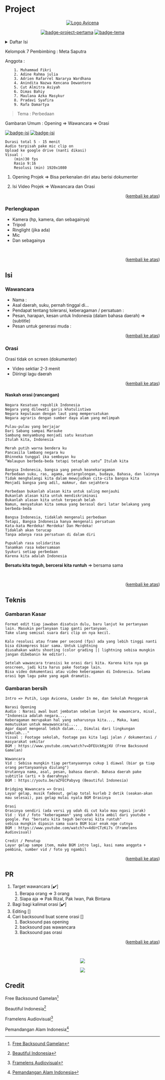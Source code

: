 <div id="top"></div>

# Project


<div align="center">
  <p>
    <a href="#"><img src=".../../../thumbnail/logo-avicena.jpeg" alt="Logo Avicena"></a>
  </p>
  <p>
    <a href="#"><img src="https://img.shields.io/badge/project-kedua-lime?style=for-the-badge" alt="badge-project-pertama"></a>
    <a href="#"><img src="https://img.shields.io/badge/bhineka_tunggal_ika-lightgrey?style=for-the-badge" alt="badge-tema"></a>
  </p>
</div>

<!-- this is table of content -->
<details>
  <summary>Daftar Isi</summary>
  <ol>
    <li>
      <a href="#project">Project</a>
      <ul>
        <li><a href="#perlengkapan">Perlengkapan</a></li>
      </ul>
    </li>
    <li>
      <a href="#isi">Isi</a>
      <ul>
        <li><a href="#wawancara">Wawancara</a></li>
        <li><a href="#orasi">Orasi</a></li>
      </ul> 
    </li>  
    <li>
      <a href="#credit">Credit</a>
    </li>
  </ol>
</details>

Kelompok 7
Pembimbing : Meta Saputra

Anggota :
```
    1. Muhammad Fikri
    2. Adine Rahma julia
    3. Adrien Rafarrel Nararya Wardhana
    4. Anindita Nazwa Kencana Dewantoro
    5. Cut Almitra Asiyah
    6. Dimas Bahiy
    7. Maulana Azka Masykur
    8. Pradavi Syafira
    9. Rafa Damartya
```

> Tema : Perbedaan

Gambaran Umum : Opening => Wawancara => Orasi 

<p>
  <a href="#"><img src="https://img.shields.io/badge/wawancara-yellow?style=for-the-badge" alt="badge-isi"></a>
  <a href="#"><img src="https://img.shields.io/badge/orasi-pink?style=for-the-badge" alt="badge-isi"></a>
</p>

```
Durasi total 5 - 15 menit
Audio terpisah pake mic clip on
Upload ke google drive (nanti dikasi)
Visual :
    (min)30 fps
    Rasio 9:16
    Resolusi (min) 1920x1080
```

1. Opening Projek => Bisa perkenalan diri atau berisi dokumenter

2. Isi Video Projek => Wawancara dan Orasi

<p align="right">(<a href="#top">kembali ke atas</a>)</p>

### Perlengkapan

+ Kamera (hp, kamera, dan sebagainya)
+ Tripod
+ Ringlight (jika ada)
+ Mic
+ Dan sebagainya

<br>

<p align="right">(<a href="#top">kembali ke atas</a>)</p>

## Isi

### Wawancara

+ Nama : 
+ Asal daerah, suku, pernah tinggal di...
+ Pendapat tentang toleransi, keberagaman / persatuan :
+ Pesan, harapan, kesan untuk Indonesia (dalam bahasa daerah) => (subtitle)
+ Pesan untuk generasi muda : 

<p align="right">(<a href="#top">kembali ke atas</a>)</p>

### Orasi 

Orasi tidak on screen (dokumenter)

+ Video sektiar 2-3 menit
+ Diiringi lagu daerah

<p align="right">(<a href="#top">kembali ke atas</a>)</p>

#### Naskah orasi (rancangan)

```
Negara Kesatuan republik Indonesia
Negara yang dilewati garis khatulistiwa
Negara kepulauan dengan laut yang mempersatukan
Negara agraris dengan sumber daya alam yang melimpah

Pulau-pulau yang berjajar 
Dari Sabang sampai Marauke
Sambung menyambung menjadi satu kesatuan
Itulah kita, Indonesia

Merah putih warna bendera ku
Pancasila lambang negara ku
Bhinneka tunggal ika semboyan ku
“Walaupun berbeda-beda tetapi tetaplah satu” Itulah kita

Bangsa Indonesia, bangsa yang penuh keanekaragaman
Perbedaan suku, ras, agama, antargolongan, budaya, Bahasa, dan lainnya
Tidak menghalangi kita dalam mewujudkan cita-cita bangsa kita
Menjadi bangsa yang adil, makmur, dan sejahtera

Perbedaan bukanlah alasan kita untuk saling menjauhi
Bukanlah alasan kita untuk mendiskriminasi
Bukanlah alasan kita untuk terpecah belah
Namun, menyatukan kita semua yang berasal dari latar belakang yang berbeda-beda

Bangsa Indonesia, tidaklah mengenali perbedaan
Tetapi, Bangsa Indonesia hanya mengenali persatuan
Kata-kata Merdeka! Merdeka! Dan Merdeka!
Tidaklah akan terucap
Tanpa adanya rasa persatuan di dalam diri

Pupuklah rasa solidaritas
Tanamkan rasa kebersamaan
Syukuri setiap perbedaan
Karena kita adalah Indonesia
```

**Bersatu kita teguh, bercerai kita runtuh** => bersama sama

<br>

<p align="right">(<a href="#top">kembali ke atas</a>)</p>

## Teknis

### Gambaran Kasar

```
Format edit tiap jawaban disatuin dulu, baru lanjut ke pertanyaan lain. Masukin pertanyaan tiap ganti pertanyaan. 
Take ulang semisal suara dari clip on nya kecil.

Kalo resolusi atau frame per second (fps) ada yang lebih tinggi nanti bisa dikompress biar sama. Untuk Lightning 
diusahakan waktu shooting (color grading || lightning sebisa mungkin jangan dibebanin ke editor).

Setelah wawancara transisi ke orasi dari kita. Karena kita nya ga onscreen, jadi kita harus pake footage lain. 
Bisa video dokumentasi atau video keberagaman di Indonesia. Selama orasi bgm lagu pake yang agak dramatis.
```

### Gambaran bersih

```
Intro => Putih, Logo Avicena, Leader In me, dan Sekolah Penggerak

Narasi Opening
Audio : Narasi awal buat jembatan sebelum lanjut ke wawancara, misal, "Indonesia adalah negara..., 
Keberagaman merupakan hal yang seharusnya kita..., Maka, kami memutuskan untuk mewawancarai..., 
Agar dapat mengenal lebih dalam..., Dimulai dari lingkungan sekolah..."
Visual : Footage sekolah, footage pas kita lagi jalan / dokumentasi / masyarakat sekitar
BGM : https://www.youtube.com/watch?v=DFEUckKgjXU (Free Backsound Gamelan)

Wawancara
Vid : Sebisa mungkin tiap pertanyaannya cukup 1 diawal (biar ga tiap orang pertanyaannya diulang")
Urutannya nama, asal, pesan, bahasa daerah. Bahasa daerah pake subtitle (arti + b daerahnya)
BGM : https://youtu.be/aZFECPabyvg (Beautiful Indonesia)

Bridging Wawancara => Orasi 
Layar gelap, musik fadeout, gelap total kurleb 2 detik (seakan-akan mau selesai), pas gelap mulai nyala BGM Orasinya

Orasi
Orasinya sendiri (ada versi yg udah di cut kalo mau ngasi jarak)
Vid : Vid / foto "keberagaman" yang udah kita ambil dari youtube + google. Pas "bersatu kita teguh bercerai kita runtuh" 
sebisa mungkin dipasin sama suara BGM biar enak nge cutnya
BGM : https://www.youtube.com/watch?v=4dUrCTzKi7s (Framelens Audiovisual)

Credit / Penutup
Layar gelap sampe item, make BGM intro lagi, kasi nama anggota + pembina, sumber vid / foto yg ngambil
```
<p align="right">(<a href="#top">kembali ke atas</a>)</p>

## PR

1. Target wawancara [✔️]
   1. Berapa orang => 3 orang
   2. Siapa aja => Pak Rizal, Pak Iwan, Pak Bintana
2. Bagi bagi kalimat orasi [✔️]
3. Editing []
4. Cari backsound buat scene orasi []
   1. Backsound pas opening
   2. backsound pas wawancara
   3. Backsound pas orasi

<p align="right">(<a href="#top">kembali ke atas</a>)</p>

<br>

<div align="center">
    <p><img src=".../../../thumbnail/leader-in-me.png"></p>
    <p><img src=".../../../thumbnail/logo-sekolah-penggerak.jpeg"></p>
</div>


## Credit

Free Backsound Gamelan[^1] 

Beautiful Indonesia[^2]

Framelens Audiovisual[^3]

Pemandangan Alam Indonesia[^4]


[^1]: <a href="https://www.youtube.com/watch?v=DFEUckKgjXU">Free Backsound Gamelan</a>
[^2]: <a href="https://youtu.be/aZFECPabyvg">Beautiful Indonesia</a>
[^3]: <a href="https://www.youtube.com/watch?v=4dUrCTzKi7s">Framelens Audiovisual</a>
[^4]: <a href="https://youtu.be/dbkefdyIce0">Pemandangan Alam Indonesia</a>
